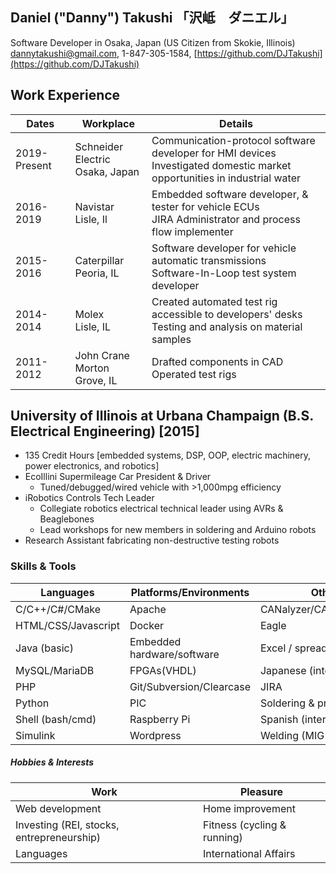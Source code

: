 ## Daniel ("Danny") Takushi  「沢岻　ダニエル」
Software Developer in Osaka, Japan (US Citizen from Skokie, Illinois)  \
dannytakushi@gmail.com, 1-847-305-1584, [https://github.com/DJTakushi](https://github.com/DJTakushi)

## Work Experience
| Dates         | Workplace                             | Details                                                                                                                             |
| ------------- | ------------------------------------- | ----------------------------------------------------------------------------------------------------------------------------------- |
| 2019-Present  | Schneider Electric <br> Osaka, Japan  | Communication-protocol software developer for HMI devices       <br> Investigated domestic market opportunities in industrial water |
| 2016-2019     | Navistar <br> Lisle, Il               | Embedded software developer, & tester for vehicle ECUs          <br> JIRA Administrator and process flow implementer                |
| 2015-2016     | Caterpillar <br> Peoria, IL           | Software developer for vehicle automatic transmissions          <br> Software-In-Loop test system developer                         |
| 2014-2014     | Molex <br> Lisle, IL                  | Created automated test rig accessible to developers' desks      <br> Testing and analysis on material samples                       |
| 2011-2012     | John Crane <br> Morton Grove, IL      | Drafted components in CAD                                       <br> Operated test rigs                                             |

## University of Illinois at Urbana Champaign (B.S. Electrical Engineering) [2015]
  - 135 Credit Hours [embedded systems, DSP, OOP, electric machinery, power electronics, and robotics]
  - EcoIllini Supermileage Car President & Driver
    - Tuned/debugged/wired vehicle with >1,000mpg efficiency
  - iRobotics Controls Tech Leader
    - Collegiate robotics electrical technical leader using AVRs & Beaglebones
    - Lead workshops for new members in soldering and Arduino robots
  - Research Assistant fabricating non-destructive testing robots


### Skills & Tools

| Languages           | Platforms/Environments    |Other                  |
| ------------------- | ------------------------- | --------------------- |
| C/C++/C#/CMake      |Apache                     |CANalyzer/CANoe/CaNape |
| HTML/CSS/Javascript |Docker                     |Eagle                  |
| Java (basic)        |Embedded hardware/software |Excel / spreadsheets   |
| MySQL/MariaDB       |FPGAs(VHDL)                |Japanese (intermediate)|
| PHP                 |Git/Subversion/Clearcase   |JIRA                   |
| Python              |PIC                        |Soldering & prototyping|
| Shell (bash/cmd)    |Raspberry Pi               |Spanish (intermediate) |
| Simulink            |Wordpress                  |Welding (MIG & TIG)    |

##### Hobbies & Interests
| Work                                      | Pleasure                    |
| ----------------------------------------- | --------------------------- |
| Web development                           | Home improvement            |
| Investing (REI, stocks, entrepreneurship) | Fitness (cycling & running) |
| Languages                                 | International Affairs       |
